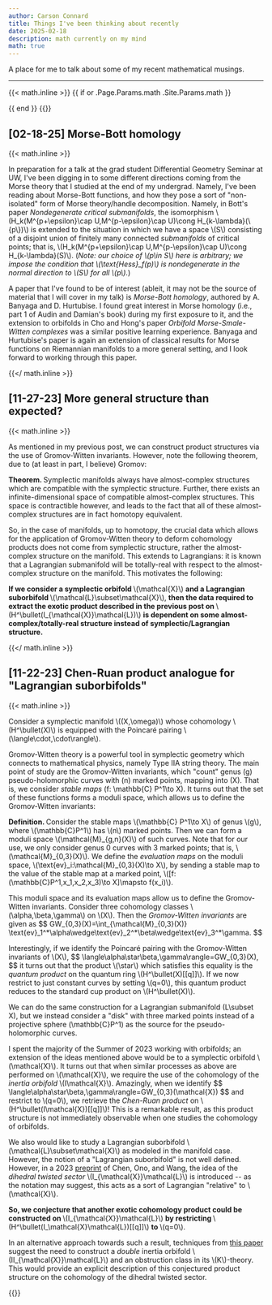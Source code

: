 ```yaml
---
author: Carson Connard
title: Things I've been thinking about recently
date: 2025-02-18
description: math currently on my mind
math: true
---
```


A place for me to talk about some of my recent mathematical musings.
<!--more-->
---

{{< math.inline >}}
{{ if or .Page.Params.math .Site.Params.math }}
<link rel="stylesheet" href="https://cdn.jsdelivr.net/npm/katex@0.11.1/dist/katex.min.css" integrity="sha384-zB1R0rpPzHqg7Kpt0Aljp8JPLqbXI3bhnPWROx27a9N0Ll6ZP/+DiW/UqRcLbRjq" crossorigin="anonymous">
<script defer src="https://cdn.jsdelivr.net/npm/katex@0.11.1/dist/katex.min.js" integrity="sha384-y23I5Q6l+B6vatafAwxRu/0oK/79VlbSz7Q9aiSZUvyWYIYsd+qj+o24G5ZU2zJz" crossorigin="anonymous"></script>
<script defer src="https://cdn.jsdelivr.net/npm/katex@0.11.1/dist/contrib/auto-render.min.js" integrity="sha384-kWPLUVMOks5AQFrykwIup5lo0m3iMkkHrD0uJ4H5cjeGihAutqP0yW0J6dpFiVkI" crossorigin="anonymous" onload="renderMathInElement(document.body);"></script>
{{ end }}
{{</ math.inline >}}

## [02-18-25] Morse-Bott homology

{{< math.inline >}}

<p>
In preparation for a talk at the grad student Differential Geometry Seminar at UW, I've been digging in to some different directions coming from the Morse theory that I studied at the end of my undergrad. Namely, I've been reading about Morse-Bott functions, and how they pose a sort of "non-isolated" form of Morse theory/handle decomposition. Namely, in Bott's paper <i>Nondegenerate critical submanifolds</i>, the isomorphism \(H_k(M^{p+\epsilon}\cap U,M^{p-\epsilon}\cap U)\cong H_{k-\lambda}(\{p\})\) is extended to the situation in which we have a space \(S\) consisting of a disjoint union of finitely many connected <i>submanifolds</i> of critical points; that is, \(H_k(M^{p+\epsilon}\cap U,M^{p-\epsilon}\cap U)\cong H_{k-\lambda}(S)\). (<i>Note: our choice of \(p\in S\) here is arbitrary; we impose the condition that \(\text{Hess}_f(p)\) is nondegenerate in the normal direction to \(S\) for all \(p\).</i>)
</p>

<p>
A paper that I've found to be of interest (ableit, it may not be the source of material that I will cover in my talk) is <i>Morse-Bott homology</i>, authored by A. Banyaga and D. Hurtubise. I found great interest in Morse homology (i.e., part 1 of Audin and Damian's book) during my first exposure to it, and the extension to orbifolds in Cho and Hong's paper <i>Orbifold Morse-Smale-Witten complexes</i> was a similar positive learning experience. Banyaga and Hurtubise's paper is again an extension of classical results for Morse functions on Riemannian manifolds to a more general setting, and I look forward to working through this paper.
</p>

{{</ math.inline >}}


## [11-27-23] More general structure than expected?

{{< math.inline >}}

<p> 
As mentioned in my previous post, we can construct product structures via the use of Gromov-Witten invariants. However, note the following theorem, due to (at least in part, I believe) Gromov:
</p>

<p> 
<b> Theorem. </b> Symplectic manifolds always have almost-complex structures which are compatible with the symplectic structure. Further, there exists an infinite-dimensional space of compatible almost-complex structures. This space is contractible however, and leads to the fact that all of these almost-complex structures are in fact homotopy equivalent.
</p>

<p>
So, in the case of manifolds, up to homotopy, the crucial data which allows for the application of Gromov-Witten theory to deform cohomology products does not come from symplectic structure, rather the almost-complex structure on the manifold. This extends to Lagrangians: it is known that a Lagrangian submanifold will be totally-real with respect to the almost-complex structure on the manifold. This motivates the following:
</p>

<p>
<b> If we consider a symplectic orbifold </b> \(\mathcal{X}\) <b> and a Lagrangian suborbifold </b> \(\mathcal{L}\subset\mathcal{X}\), <b> then the data required to extract the exotic product described in the previous post on </b> \(H^\bullet(I_{\mathcal{X}}\mathcal{L})\) <b> is dependent on some almost-complex/totally-real structure instead of symplectic/Lagrangian structure. </b>
</p>

{{</ math.inline >}}

## [11-22-23] Chen-Ruan product analogue for "Lagrangian suborbifolds"

{{< math.inline >}}

<p>
Consider a symplectic manifold \((X,\omega)\) whose cohomology \(H^\bullet(X)\) is equipped with the Poincaré pairing \(\langle\cdot,\cdot\rangle\).

Gromov-Witten theory is a powerful tool in symplectic geometry which connects to mathematical physics, namely Type IIA string theory. The main point of study are the Gromov-Witten invariants, which "count" genus \(g\) pseudo-holomorphic curves with \(n\) marked points, mapping into \(X\). That is, we consider <i> stable maps </i> \(f: \mathbb{C} P^1\to X\). It turns out that the set of these functions forms a moduli space, which allows us to define the Gromov-Witten invariants:
</p>

<p>
<b> Definition. </b> Consider the stable maps \(\mathbb{C} P^1\to X\) of genus \(g\), where \(\mathbb{C}P^1\) has \(n\) marked points. Then we can form a moduli space \(\mathcal{M}_{g,n}(X)\) of such curves. Note that for our use, we only consider genus 0 curves with 3 marked points; that is, \(\mathcal{M}_{0,3}(X)\). We define the <i> evaluation maps </i> on the moduli space, \(\text{ev}_i:\mathcal{M}_{0,3}(X)\to X\), by sending a stable map to the value of the stable map at a marked point, \([f:(\mathbb{C}P^1,x_1,x_2,x_3)\to X]\mapsto f(x_i)\).
</p>

<p>
This moduli space and its evaluation maps allow us to define the Gromov-Witten invariants. Consider three cohomology classes \(\alpha,\beta,\gamma\) on \(X\). Then the <i> Gromov-Witten invariants </i> are given as
$$
GW_{0,3}(X)=\int_{\mathcal{M}_{0,3}(X)} \text{ev}_1^*\alpha\wedge\text{ev}_2^*\beta\wedge\text{ev}_3^*\gamma.
$$
</p>

<p>
Interestingly, if we identify the Poincaré pairing with the Gromov-Witten invariants of \(X\), 
$$
\langle\alpha\star\beta,\gamma\rangle=GW_{0,3}(X),
$$
it turns out that the product \(\star\) which satisfies this equality is the <i> quantum product </i> on the quantum ring \(H^\bullet(X)[[q]]\). If we now restrict to just constant curves by setting \(q=0\), this quantum product reduces to the standard cup product on \(H^\bullet(X)\).

We can do the same construction for a Lagrangian submanifold \(L\subset X\), but we instead consider a "disk" with three marked points instead of a projective sphere \(\mathbb{C}P^1\) as the source for the pseudo-holomorphic curves.
</p>

<p>
I spent the majority of the Summer of 2023 working with orbifolds; an extension of the ideas mentioned above would be to a symplectic orbifold \(\mathcal{X}\). It turns out that when similar processes as above are performed on \(\mathcal{X}\), we require the use of the cohomology of the <i> inertia orbifold</i> \(I\mathcal{X}\). Amazingly, when we identify
$$
\langle\alpha\star\beta,\gamma\rangle=GW_{0,3}(\mathcal{X})
$$
and restrict to \(q=0\), we retrieve the <i> Chen-Ruan product </i> on \(H^\bullet(I\mathcal{X})[[q]]\)! This is a remarkable result, as this product structure is not immediately observable when one studies the cohomology of orbifolds.
</p>

<p>
We also would like to study a Lagrangian suborbifold \(\mathcal{L}\subset\mathcal{X}\) as modeled in the manifold case. However, the notion of a "Lagrangian suborbifold" is not well defined. However, in a 2023 <a href="https://arxiv.org/abs/2308.01595">preprint</a> of Chen, Ono, and Wang, the idea of the <i> dihedral twisted sector </i> \(I_{\mathcal{X}}\mathcal{L}\) is introduced -- as the notation may suggest, this acts as a sort of Lagrangian "relative" to \(\mathcal{X}\). 
</p>

<p>
<b> So, we conjecture that another exotic cohomology product could be constructed on </b> \(I_{\mathcal{X}}\mathcal{L}\) <b> by restricting </b> \(H^\bullet(I_\mathcal{X}\mathcal{L})[[q]]\) <b> to </b> \(q=0\).
</p>

<p>
In an alternative approach towards such a result, techniques from  <a href="https://arxiv.org/abs/math/0502280">this paper</a> suggest the need to construct a <i> double </i> inertia orbifold \(II_{\mathcal{X}}\mathcal{L}\) and an obstruction class in its \(K\)-theory. This would provide an explicit description of this conjectured product structure on the cohomology of the dihedral twisted sector.
</p>
{{</ math.inline >}}


